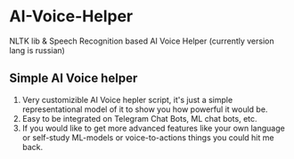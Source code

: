 # AI-Voice-Helper
NLTK lib &amp; Speech Recognition based AI Voice Helper (currently version lang is russian)

## Simple AI Voice helper 
1. Very customizible AI Voice hepler script, it's just a simple representational model of it to show you how powerful it would be.
2. Easy to be integrated on Telegram Chat Bots, ML chat bots, etc.
3. If you would like to get more advanced features like your own language or self-study ML-models or voice-to-actions things you could hit me back.
